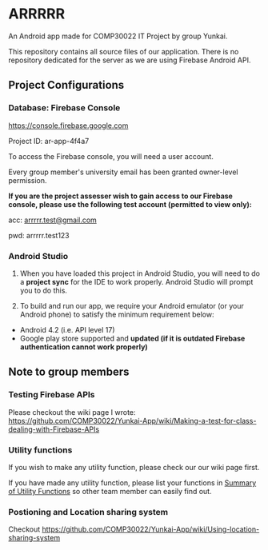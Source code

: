 # ARRRRR
An Android app made for COMP30022 IT Project by group Yunkai.

This repository contains all source files of our application.
There is no repository dedicated for the server as we are using Firebase Android API.

## Project Configurations

### Database: Firebase Console 

https://console.firebase.google.com

Project ID: ar-app-4f4a7

To access the Firebase console, you will need a user account. 

Every group member's university email has been granted owner-level permission.

**If you are the project assesser wish to gain access to our Firebase console, please use the following test account (permitted to view only):**

acc: arrrrr.test@gmail.com

pwd: arrrrr.test123

### Android Studio

1. When you have loaded this project in Android Studio, you will need to do a **project sync** for the IDE to work properly. Android Studio will prompt you to do this.

2. To build and run our app, we require your Android emulator (or your Android phone) to satisfy the minimum requirement below:
  - Android 4.2 (i.e. API level 17)
  - Google play store supported and **updated (if it is outdated Firebase authentication cannot work properly)**

## Note to group members

### Testing Firebase APIs
Please checkout the wiki page I wrote:
https://github.com/COMP30022/Yunkai-App/wiki/Making-a-test-for-class-dealing-with-Firebase-APIs

### Utility functions
If you wish to make any utility function, please check our our wiki page first.

If you have made any utility function, please list your functions in [Summary of Utility Functions](https://github.com/COMP30022/Yunkai-App/wiki/Utility-summary) so other team member can easily find out.

### Postioning and Location sharing system
Checkout
https://github.com/COMP30022/Yunkai-App/wiki/Using-location-sharing-system
